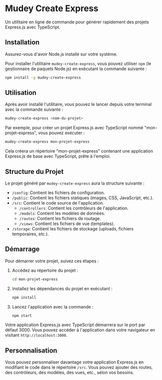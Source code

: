 # Mudey Create Express

Un utilitaire en ligne de commande pour générer rapidement des projets Express.js avec TypeScript.

## Installation

Assurez-vous d'avoir Node.js installé sur votre système.

Pour installer l'utilitaire `mudey-create-express`, vous pouvez utiliser `npm` (le gestionnaire de paquets Node.js) en exécutant la commande suivante :

```bash
npm install -g mudey-create-express
```

## Utilisation

Après avoir installé l'utilitaire, vous pouvez le lancer depuis votre terminal avec la commande suivante :

```bash
mudey-create-express <nom-du-projet>
```

Par exemple, pour créer un projet Express.js avec TypeScript nommé "mon-projet-express", vous pouvez exécuter :

```bash
mudey-create-express mon-projet-express
```

Cela créera un répertoire "mon-projet-express" contenant une application Express.js de base avec TypeScript, prête à l'emploi.

## Structure du Projet

Le projet généré par `mudey-create-express` aura la structure suivante :

- `/config`: Contient les fichiers de configuration.
- `/public`: Contient les fichiers statiques (images, CSS, JavaScript, etc.).
- `/src`: Contient le code source de l'application.
  - `/controllers`: Contient les contrôleurs de l'application.
  - `/models`: Contient les modèles de données.
  - `/routes`: Contient les fichiers de routage.
  - `/views`: Contient les fichiers de vue (templates).
- `/storage`: Contient les fichiers de stockage (uploads, fichiers temporaires, etc.).

## Démarrage

Pour démarrer votre projet, suivez ces étapes :

1. Accédez au répertoire du projet :

   ```bash
   cd mon-projet-express
   ```

2. Installez les dépendances du projet en exécutant :

   ```bash
   npm install
   ```

3. Lancez l'application avec la commande :

   ```bash
   npm start
   ```

Votre application Express.js avec TypeScript démarrera sur le port par défaut 3000. Vous pouvez accéder à l'application dans votre navigateur en visitant `http://localhost:3000`.

## Personnalisation

Vous pouvez personnaliser davantage votre application Express.js en modifiant le code dans le répertoire `/src`. Vous pouvez ajouter des routes, des contrôleurs, des modèles, des vues, etc., selon vos besoins.

